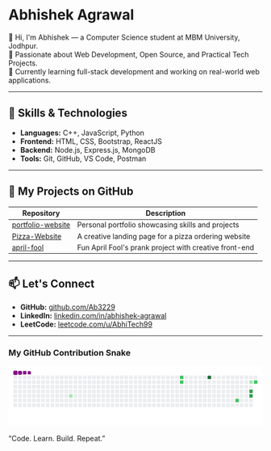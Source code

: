 # Abhishek Agrawal

👋 Hi, I'm Abhishek — a Computer Science student at MBM University, Jodhpur.  
🚀 Passionate about Web Development, Open Source, and Practical Tech Projects.  
🎯 Currently learning full-stack development and working on real-world web applications.

---

## 🔧 Skills & Technologies

- **Languages:** C++, JavaScript, Python
- **Frontend:** HTML, CSS, Bootstrap, ReactJS
- **Backend:** Node.js, Express.js, MongoDB
- **Tools:** Git, GitHub, VS Code, Postman

---

## 📌 My Projects on GitHub

| Repository                        | Description                                                   |
|----------------------------------|---------------------------------------------------------------|
| [portfolio-website](https://github.com/Ab3229/portfolio-website) | Personal portfolio showcasing skills and projects           |
| [Pizza-Website](https://github.com/Ab3229/Pizza-Website)         | A creative landing page for a pizza ordering website        |
| [april-fool](https://github.com/Ab3229/april-fool)               | Fun April Fool's prank project with creative front-end      |

---

## 📫 Let's Connect

- **GitHub:** [github.com/Ab3229](https://github.com/Ab3229)
- **LinkedIn:** [linkedin.com/in/abhishek-agrawal](linkedin.com/in/abhishek-agrawal-77a69632a)
- **LeetCode:** [leetcode.com/u/AbhiTech99](https://leetcode.com/u/AbhiTech99)

---
 ### My GitHub Contribution Snake

![GitHub Snake gif](https://raw.githubusercontent.com/Ab3229/Ab3229/main/dist/github-snake.gif)


 “Code. Learn. Build. Repeat.”
